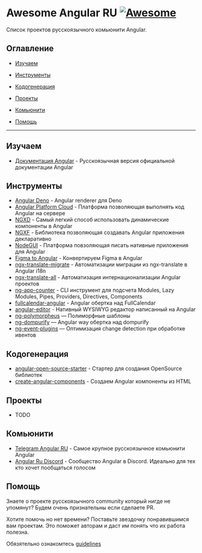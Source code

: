 # Awesome Angular RU [![Awesome](https://awesome.re/badge.svg)]()

Список проектов русскоязычного комьюнити Angular.

## Оглавление

- [Изучаем](#изучаем)

- [Инструменты](#инструменты)

- [Кодогенерация](#кодогенерация)

- [Проекты](#проекты)

- [Комьюнити](#комьюнити)

- [Помощь](#помощь)

---

## Изучаем

- [Документация Angular](https://angular24.ru/) - Русскоязычная версия официальной документации Angular

## Инструменты

- [Angular Deno](https://github.com/alosaur/angular_deno) - Angular renderer для Deno
- [Angular Platform Cloud](https://github.com/thekiba/angular-platform-cloud) - Платформа позволяющая выполнять код Angular на сервере
- [NGXD](https://github.com/IndigoSoft/ngxd) - Самый легкий способ использовать динамические компоненты в Angular
- [NGXF](https://github.com/ngxf/platform) - Библиотека позволяющая создавать Angular приложения декларативно
- [NodeGUI](https://github.com/irustm/angular-nodegui) - Платформа повзоляющая писать нативные приложения для Angular
- [Figma to Angular](https://github.com/irustm/figma-to-angular) - Конвертируем Figma в Angular
- [ngx-translate-migrate](https://github.com/irustm/ngx-translate-migrate) - Автоматизации миграции из ngx-translate в Angular i18n
- [ngx-translate-all](https://github.com/irustm/ngx-translate-all) - Автоматизация интернационализации Angular проектов
- [ng-app-counter](https://github.com/irustm/ng-app-counter) - CLI инструмент для подсчета Modules, Lazy Modules, Pipes, Providers, Directives, Components
- [fullcalendar-angular](https://github.com/fullcalendar/fullcalendar-angular) - Angular обертка над FullCalendar
- [angular-editor](https://github.com/kolkov/angular-editor) - Нативный WYSIWYG редактор написанный на Angular
- [ng-polymorpheus](https://github.com/TinkoffCreditSystems/ng-polymorpheus) — Полиморфные шаблоны
- [ng-dompurify](https://github.com/TinkoffCreditSystems/ng-dompurify) — Angular way обертка над dompurify
- [ng-event-plugins](https://github.com/TinkoffCreditSystems/ng-event-plugins) — Оптимизация change detection при обработке ивентов

## Кодогенерация

- [angular-open-source-starter](https://github.com/TinkoffCreditSystems/angular-open-source-starter) - Стартер для создания OpenSource библиотек
- [create-angular-components](https://github.com/obenjiro/create-angular-components) - Создаем Angular компоненты из HTML

## Проекты

- TODO

## Комьюнити

- [Telegram Angular RU](https://t.me/angular_ru) - Самое крупное русскоязычное комьюнити Angular
- [Angular Ru Discord](https://discord.gg/GWBZgDE) - Сообщество Angular в Discord. Идеально для тех кто хочет пообщаться голосом

## Помощь

Знаете о проекте русскоязычного community который нигде не упомянут? Будем очень признательны если cделаете PR.

Хотите помочь но нет времени? Поставьте звездочку понравившимся вам проектам. Это поможет авторам и даст им понять что их работа полезна.

Обязятельно ознакомтесь [guidelines](CONTRIBUTING.md)
